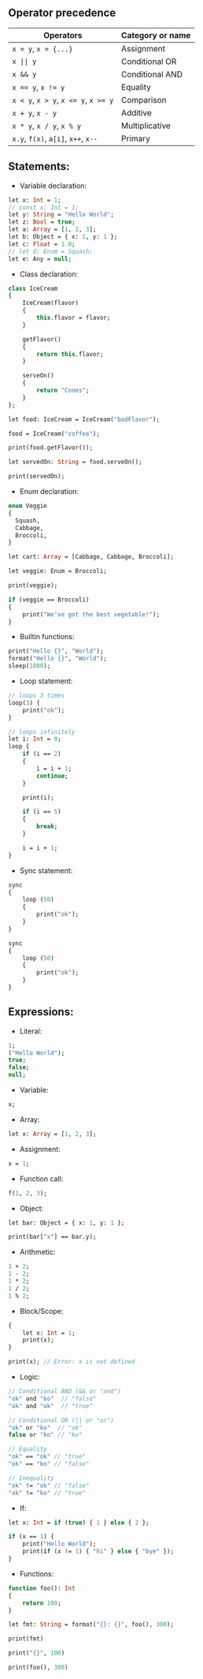 ## Operator precedence

| Operators                            | Category or name |
| ------------------------------------ | ---------------- |
| `x = y`, `x = {...}`                 | Assignment       |
| `x \|\| y`                             | Conditional OR   |
| `x && y`                             | Conditional AND  |
| `x == y`, `x != y`                   | Equality         |
| `x < y`, `x > y`, `x <= y`, `x >= y` | Comparison       |
| `x + y`, `x - y`                     | Additive         |
| `x * y`, `x / y`, `x % y`            | Multiplicative   |
| `x.y`, `f(x)`, `a[i]`, `x++`, `x--`  | Primary          |

## Statements:

- Variable declaration:

```haxe
let x: Int = 1;
// const x: Int = 1;
let y: String = "Hello World";
let z: Bool = true;
let a: Array = [1, 2, 3];
let b: Object = { x: 1, y: 1 };
let c: Float = 1.0;
// let d: Enum = Squash;
let e: Any = null;
```

- Class declaration:

```haxe
class IceCream
{
	IceCream(flavor)
	{
		this.flavor = flavor;
	}

	getFlavor()
	{
		return this.flavor;
	}

	serveOn()
	{
		return "Cones";
	}
};

let food: IceCream = IceCream("badFlavor");

food = IceCream("coffee");

print(food.getFlavor());

let servedOn: String = food.serveOn();

print(servedOn);
```

- Enum declaration:

```haxe
enum Veggie
{
  Squash,
  Cabbage,
  Broccoli,
}

let cart: Array = [Cabbage, Cabbage, Broccoli];

let veggie: Enum = Broccoli;

print(veggie);

if (veggie == Broccoli)
{
	print("We've got the best vegetable!");
}
```

- Builtin functions:

```haxe
print("Hello {}", "World");
format("Hello {}", "World");
sleep(1000);
```

- Loop statement:

```haxe
// loops 3 times
loop(3) {
	print("ok");
}

// loops infinitely
let i: Int = 0;
loop {
	if (i == 2)
	{
		i = i + 1;
		continue;
	}

	print(i);

	if (i == 5)
	{
		break;
	}

	i = i + 1;
}
```

- Sync statement:

```haxe
sync
{
	loop (50)
	{
		print("ok");
	}
}

sync
{
	loop (50)
	{
		print("ok");
	}
}
```

## Expressions:

- Literal:

```haxe
1;
("Hello World");
true;
false;
null;
```

- Variable:

```haxe
x;
```

- Array:

```haxe
let x: Array = [1, 2, 3];
```

- Assignment:

```haxe
x = 1;
```

- Function call:

```haxe
f(1, 2, 3);
```

- Object:

```haxe
let bar: Object = { x: 1, y: 1 };

print(bar["x"] == bar.y);
```

- Arithmetic:

```haxe
1 + 2;
1 - 2;
1 * 2;
1 / 2;
1 % 2;
```

- Block/Scope:

```haxe
{
    let x: Int = 1;
    print(x);
}

print(x); // Error: x is not defined
```

- Logic:

```haxe
// Conditional AND (&& or "and")
"ok" and "ko"  // "false"
"ok" and "ok"  // "true"

// Conditional OR (|| or "or")
"ok" or "ko"  // "ok"
false or "ko" // "ko"

// Equality
"ok" == "ok" // "true"
"ok" == "ko" // "false"

// Inequality
"ok" != "ok" // "false"
"ok" != "ko" // "true"
```

- If:

```haxe
let x: Int = if (true) { 1 } else { 2 };

if (x == 1) {
    print("Hello World");
    print(if (x != 1) { "hi" } else { "bye" });
}
```

- Functions:

```haxe
function foo(): Int
{
	return 100;
}

let fmt: String = format("{}: {}", foo(), 300);

print(fmt)

print("{}", 100)

print(foo(), 300)
```
